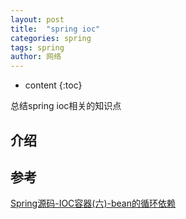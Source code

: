 ```yaml
---
layout: post
title:  "spring ioc"
categories: spring
tags: spring
author: 网络
---
```


* content
{:toc}

总结spring ioc相关的知识点










## 介绍



## 参考

[Spring源码-IOC容器(六)-bean的循环依赖](https://my.oschina.net/u/2377110/blog/979226)
